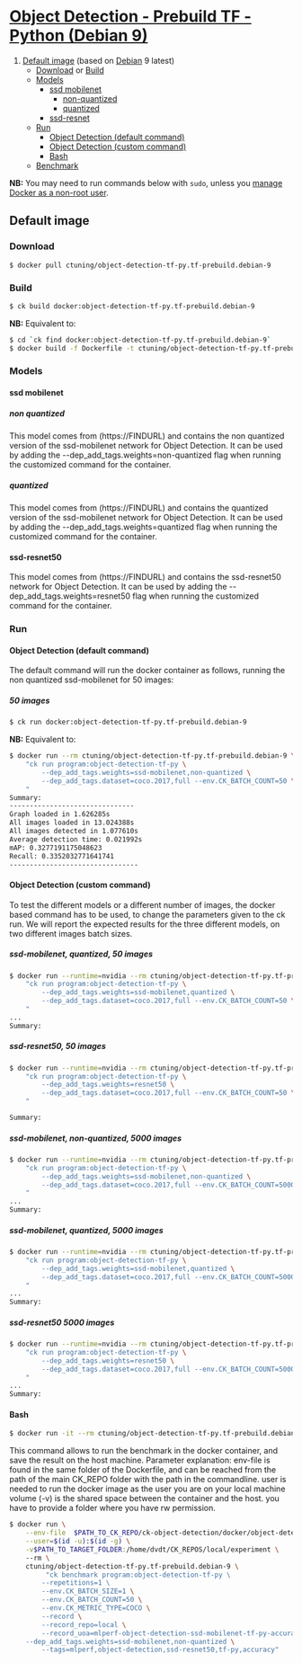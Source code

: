 # [Object Detection - Prebuild TF - Python (Debian 9)](https://hub.docker.com/r/ctuning/object-detection-tf-py.tf-prebuild.debian-9)

1. [Default image](#image_default) (based on [Debian](https://hub.docker.com/_/debian/) 9 latest)
    - [Download](#image_default_download) or [Build](#image_default_build)
    - [Models](#models)
        -  [ssd mobilenet](#ssd_mobilenet)
            -  [non-quantized](#non-quantized)
            -  [quantized](#quantized)
        -  [ssd-resnet](#ssd-resnet)
    - [Run](#image_default_run)
        - [Object Detection (default command)](#image_default_run_default)
        - [Object Detection (custom command)](#image_default_run_custom)
        - [Bash](#image_default_run_bash)
    - [Benchmark](#image_benchmark)

**NB:** You may need to run commands below with `sudo`, unless you
[manage Docker as a non-root user](https://docs.docker.com/install/linux/linux-postinstall/#manage-docker-as-a-non-root-user).

<a name="image_default"></a>
## Default image

<a name="image_default_download"></a>
### Download
```
$ docker pull ctuning/object-detection-tf-py.tf-prebuild.debian-9
```

<a name="image_default_build"></a>
### Build
```bash
$ ck build docker:object-detection-tf-py.tf-prebuild.debian-9
```
**NB:** Equivalent to:
```bash
$ cd `ck find docker:object-detection-tf-py.tf-prebuild.debian-9`
$ docker build -f Dockerfile -t ctuning/object-detection-tf-py.tf-prebuild.debian-9 .
```

<a name="models"></a>
### Models


<a name="ssd_mobilenet"></a>
#### ssd mobilenet

<a name="non-quantized"></a>
##### non quantized

This model comes from (https://FINDURL) and contains the non quantized version of the ssd-mobilenet network for Object Detection.
It can be used by adding the --dep\_add\_tags.weights=non-quantized flag when running the customized command for the container.

<a name="quantized"></a>
##### quantized

This model comes from (https://FINDURL) and contains the quantized version of the ssd-mobilenet network for Object Detection.
It can be used by adding the --dep\_add\_tags.weights=quantized flag when running the customized command for the container.

<a name="ssd-resnet50"></a>

#### ssd-resnet50
This model comes from (https://FINDURL) and contains the  ssd-resnet50 network for Object Detection.
It can be used by adding the --dep\_add\_tags.weights=resnet50 flag when running the customized command for the container.

<a name="image_default_run"></a>
### Run

<a name="image_default_run_default"></a>
#### Object Detection (default command)
The default command will run the docker container as follows, running the non quantized ssd-mobilenet for 50 images:

##### 50 images
```bash
$ ck run docker:object-detection-tf-py.tf-prebuild.debian-9
```
**NB:** Equivalent to:
```bash
$ docker run --rm ctuning/object-detection-tf-py.tf-prebuild.debian-9 \
    "ck run program:object-detection-tf-py \
        --dep_add_tags.weights=ssd-mobilenet,non-quantized \
        --dep_add_tags.dataset=coco.2017,full --env.CK_BATCH_COUNT=50 \
    "
Summary:
-------------------------------
Graph loaded in 1.626285s
All images loaded in 13.024388s
All images detected in 1.077610s
Average detection time: 0.021992s
mAP: 0.3277191175048623
Recall: 0.3352032771641741
--------------------------------

```

<a name="image_default_run_custom"></a>
#### Object Detection (custom command)
To test the different models or a different number of images, the docker based command has to be used, to change the parameters given to the ck run.
We will report the expected results for the three different models, on two different images batch sizes.

##### ssd-mobilenet, quantized, 50 images

```bash
$ docker run --runtime=nvidia --rm ctuning/object-detection-tf-py.tf-prebuild.debian-9 \
    "ck run program:object-detection-tf-py \
        --dep_add_tags.weights=ssd-mobilenet,quantized \
        --dep_add_tags.dataset=coco.2017,full --env.CK_BATCH_COUNT=50 \
    "
...
Summary:
```

##### ssd-resnet50, 50 images

```bash
$ docker run --runtime=nvidia --rm ctuning/object-detection-tf-py.tf-prebuild.debian-9 \
    "ck run program:object-detection-tf-py \
        --dep_add_tags.weights=resnet50 \
        --dep_add_tags.dataset=coco.2017,full --env.CK_BATCH_COUNT=50 \
    "

Summary:

```




##### ssd-mobilenet, non-quantized, 5000 images
```bash
$ docker run --runtime=nvidia --rm ctuning/object-detection-tf-py.tf-prebuild.debian-9 \
    "ck run program:object-detection-tf-py \
        --dep_add_tags.weights=ssd-mobilenet,non-quantized \
        --dep_add_tags.dataset=coco.2017,full --env.CK_BATCH_COUNT=5000 \
    "
...
Summary:
```


##### ssd-mobilenet, quantized, 5000 images
```bash
$ docker run --runtime=nvidia --rm ctuning/object-detection-tf-py.tf-prebuild.debian-9 \
    "ck run program:object-detection-tf-py \
        --dep_add_tags.weights=ssd-mobilenet,quantized \
        --dep_add_tags.dataset=coco.2017,full --env.CK_BATCH_COUNT=5000 \
    "
...
Summary:

```




##### ssd-resnet50 5000 images
```bash
$ docker run --runtime=nvidia --rm ctuning/object-detection-tf-py.tf-prebuild.debian-9 \
    "ck run program:object-detection-tf-py \
        --dep_add_tags.weights=resnet50 \
        --dep_add_tags.dataset=coco.2017,full --env.CK_BATCH_COUNT=5000 \
    "
...
Summary:
```



<a name="image_default_run_bash"></a>
#### Bash
```bash
$ docker run -it --rm ctuning/object-detection-tf-py.tf-prebuild.debian-9 bash
```


<a name="image_benchmark"></a>
This command allows to run the benchmark in the docker container, and save the result on the host machine. 
Parameter explanation:
env-file is found in the same folder of the Dockerfile, and can be reached from the path of the main CK\_REPO folder with the path in the commandline.
user is needed to run the docker image as the user you are on your local machine
volume (-v) is the shared space between the container and the host. you have to provide a folder where you have rw permission.

```bash
$ docker run \
    --env-file  $PATH_TO_CK_REPO/ck-object-detection/docker/object-detection-tf-py.tf-prebuild.debian-9/env.list \
    --user=$(id -u):$(id -g) \
    -v$PATH_TO_TARGET_FOLDER:/home/dvdt/CK_REPOS/local/experiment \ 
    --rm \
    ctuning/object-detection-tf-py.tf-prebuild.debian-9 \
         "ck benchmark program:object-detection-tf-py \ 
        --repetitions=1 \ 
        --env.CK_BATCH_SIZE=1 \
        --env.CK_BATCH_COUNT=50 \
        --env.CK_METRIC_TYPE=COCO \
        --record \
        --record_repo=local \
        --record_uoa=mlperf-object-detection-ssd-mobilenet-tf-py-accuracy \
	--dep_add_tags.weights=ssd-mobilenet,non-quantized \
        --tags=mlperf,object-detection,ssd-resnet50,tf-py,accuracy" 
```

